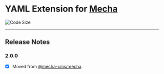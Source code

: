 YAML Extension for [Mecha](https://github.com/mecha-cms/mecha)
==============================================================

![Code Size](https://img.shields.io/github/languages/code-size/mecha-cms/x.y-a-m-l?color=%23444&style=for-the-badge)

---

Release Notes
-------------

### 2.0.0

 - [x] Moved from [@mecha-cms/mecha](https://github.com/mecha-cms/mecha).